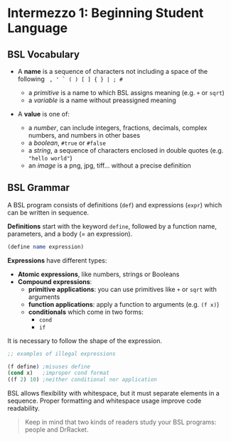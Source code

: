 # Intermezzo 1: Beginning Student Language

## BSL Vocabulary

- A **name** is a sequence of characters not including a space of the following `` , ' ` ( ) [ ] { } | ; #``

  - a _primitive_ is a name to which BSL assigns meaning (e.g. `+` or `sqrt`)
  - a _variable_ is a name without preassigned meaning

- A **value** is one of:
  - a _number_, can include integers, fractions, decimals, complex numbers, and numbers in other bases
  - a _boolean_, `#true` or `#false`
  - a _string_, a sequence of characters enclosed in double quotes (e.g. `"hello world"`)
  - an _image_ is a png, jpg, tiff... without a precise definition

## BSL Grammar

A BSL program consists of definitions (`def`) and expressions (`expr`) which can be written in sequence.

**Definitions** start with the keyword `define`, followed by a function name, parameters, and a body (= an expression).

```scheme
(define name expression)
```

**Expressions** have different types:

- **Atomic expressions**, like numbers, strings or Booleans
- **Compound expressions**:
  - **primitive applications**: you can use primitives like `+` or `sqrt` with arguments
  - **function applications**: apply a function to arguments (e.g. `(f x)`)
  - **conditionals** which come in two forms:
    - `cond`
    - `if`

It is necessary to follow the shape of the expression.

```scheme
;; examples of illegal expressions

(f define) ;misuses define
(cond x)   ;improper cond format
((f 2) 10) ;neither conditional nor application
```

BSL allows flexibility with whitespace, but it must separate elements in a sequence.
Proper formatting and whitespace usage improve code readability.

> Keep in mind that two kinds of readers study your BSL programs: people and DrRacket.
